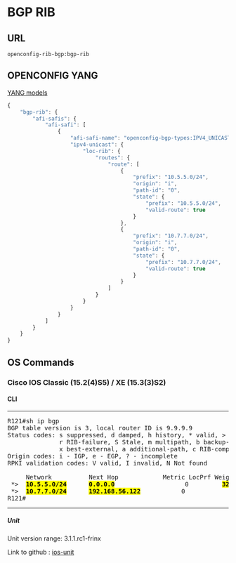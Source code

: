 # BGP RIB

## URL

```
openconfig-rib-bgp:bgp-rib
```

## OPENCONFIG YANG

[YANG models](https://github.com/FRINXio/openconfig/tree/master/rib/src/main/yang)

```javascript
{
    "bgp-rib": {
        "afi-safis": {
            "afi-safi": [
                {
                    "afi-safi-name": "openconfig-bgp-types:IPV4_UNICAST",
                    "ipv4-unicast": {
                        "loc-rib": {
                            "routes": {
                                "route": [
                                    {
                                        "prefix": "10.5.5.0/24",
                                        "origin": "i",
                                        "path-id": "0",
                                        "state": {
                                            "prefix": "10.5.5.0/24",
                                            "valid-route": true
                                        }
                                    },
                                    {
                                        "prefix": "10.7.7.0/24",
                                        "origin": "i",
                                        "path-id": "0",
                                        "state": {
                                            "prefix": "10.7.7.0/24",
                                            "valid-route": true
                                        }
                                    }
                                ]
                            }
                        }
                    }
                }
            ]
        }
    }
}
```


## OS Commands

### Cisco IOS Classic (15.2(4)S5) / XE (15.3(3)S2)

#### CLI

---
<pre>
R121#sh ip bgp
BGP table version is 3, local router ID is 9.9.9.9
Status codes: s suppressed, d damped, h history, * valid, > best, i - internal,
              r RIB-failure, S Stale, m multipath, b backup-path, f RT-Filter,
              x best-external, a additional-path, c RIB-compressed,
Origin codes: i - IGP, e - EGP, ? - incomplete
RPKI validation codes: V valid, I invalid, N Not found

     Network          Next Hop            Metric LocPrf Weight Path
 *>  <b><mark>10.5.5.0/24</b></mark>      <b><mark>0.0.0.0</b></mark>                   0         <b><mark>32768</b></mark>  <b><mark>i</b></mark>
 *>  <b><mark>10.7.7.0/24</b></mark>      <b><mark>192.168.56.122</b></mark>           0             <b><mark>0</b></mark>  <b><mark>65777 i</b></mark>
R121#
</pre>
---

##### Unit

Unit version range: 3.1.1.rc1-frinx

Link to github : [ios-unit](https://github.com/FRINXio/cli-units/tree/master/ios/bgp)
